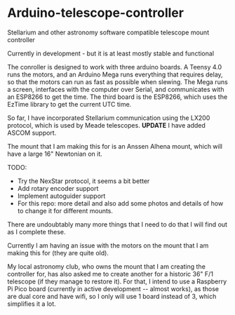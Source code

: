 # Arduino-telescope-controller
Stellarium and other astronomy software compatible telescope mount controller

Currently in development - but it is at least mostly stable and functional

The conroller is designed to work with three arduino boards. A Teensy 4.0 runs the motors, and an Arduino Mega runs everything that requires delay, so that the motors can run as fast as possible when slewing. The Mega runs a screen, interfaces with the computer over Serial, and communicates with an ESP8266 to get the time. The third board is the ESP8266, which uses the EzTime library to get the current UTC time.

So far, I have incorporated Stellarium communication using the LX200 protocol, which is used by Meade telescopes.
**UPDATE** I have added ASCOM support.

The mount that I am making this for is an Anssen Alhena mount, which will have a large 16" Newtonian on it.

TODO:
- Try the NexStar protocol, it seems a bit better
- Add rotary encoder support
- Implement autoguider support
- For this repo: more detail and also add some photos and details of how to change it for different mounts.

There are undoubtably many more things that I need to do that I will find out as I complete these.

Currently I am having an issue with the motors on the mount that I am making this for (they are quite old).

My local astronomy club, who owns the mount that I am creating the controller for, has also asked me to create another for a historic 36" F/1 telescope (if they manage to restore it). For that, I intend to use a Raspberry Pi Pico board (currently in active development -- almost works), as those are dual core and have wifi, so I only will use 1 board instead of 3, which simplifies it a lot.
